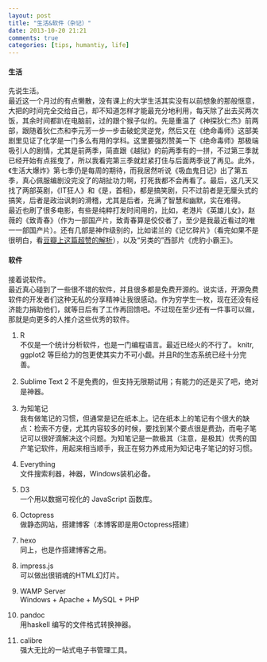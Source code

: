```yaml
---
layout: post
title: "生活&软件（杂记）"
date: 2013-10-20 21:21
comments: true
categories: [tips, humantiy, life]
---
```


#### 生活  
先说生活。  
最近这一个月过的有点懒散<!--more-->，没有课上的大学生活其实没有以前想象的那般惬意，大把的时间完全交给自己，却不知道怎样才能最充分地利用，每天除了出去买两次饭，其余时间都趴在电脑前，过的跟个猴子似的。先是重温了《神探狄仁杰》前两部，跟随着狄仁杰和李元芳一步一步击破蛇灵逆党，然后又在《绝命毒师》这部美剧里见证了化学是一门多么有用的学科。这里要强烈赞美一下《绝命毒师》那极端吸引人的剧情，尤其是前两季，简直跟《越狱》的前两季有的一拼，不过第三季就已经开始有点摇曳了，所以我看完第三季就赶紧打住与后面两季说了再见。此外，《生活大爆炸》第七季仍是每周的期待，而我居然听说《吸血鬼日记》出了第五季，真心佩服编剧没完没了的胡扯功力啊，打死我都不会再看了。最后，这几天又找了两部英剧，《IT狂人》和《是，首相》，都是搞笑剧，只不过前者是无厘头式的搞笑，后者是政治讽刺的滑稽，尤其是后者，充满了智慧和幽默，实在难得。   
最近也刷了很多电影，有些是纯粹打发时间用的，比如，老港片《英雄儿女》，赵薇的《致青春》（作为一部国产片，致青春算是佼佼者了，至少是我最近看过的唯一一部国产片）。还有几部是神作级别的，比如诺兰的《记忆碎片》（看完如果不是很明白，看[豆瓣上这篇超赞的解析](http://movie.douban.com/review/1096945/)），以及“另类的”西部片《虎豹小霸王》。   

#### 软件  
接着说软件。  
最近真心碰到了一些很不错的软件，并且很多都是免费开源的。说实话，开源免费软件的开发者们这种无私的分享精神让我很感动。作为穷学生一枚，现在还没有经济能力捐助他们，就等日后有了工作再回馈吧。不过现在至少还有一件事可以做，那就是向更多的人推介这些优秀的软件。  

1. R   
不仅是一个统计分析软件，也是一门编程语言。最近已经火的不行了。 knitr, ggplot2 等巨给力的包更使其实力不可小觑。并且R的生态系统已经十分完善。   

2. Sublime Text 2  不是免费的，但支持无限期试用；有能力的还是买了吧，绝对是神器。  

3. 为知笔记  
我有做笔记的习惯，但通常是记在纸本上。记在纸本上的笔记有个很大的缺点：检索不方便，尤其内容较多的时候，要找到某个要点很是费劲，而电子笔记可以很好滴解决这个问题。为知笔记是一款极其（注意，是极其）优秀的国产笔记软件，用起来相当顺手，我正在努力养成用为知记电子笔记的好习惯。  

4. Everything  
文件搜索利器，神器，Windows装机必备。  

5. D3  
一个用以数据可视化的 JavaScript 函数库。  

6. Octopress  
做静态网站，搭建博客（本博客即是用Octopress搭建）  

7. hexo  
同上，也是作搭建博客之用。  

8. impress.js  
可以做出很销魂的HTML幻灯片。  

9. WAMP Server  
Windows + Apache + MySQL + PHP   

10. pandoc  
用haskell 编写的文件格式转换神器。    

11. calibre  
强大无比的一站式电子书管理工具。   
